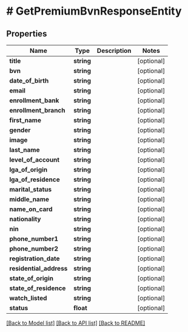 # # GetPremiumBvnResponseEntity

## Properties

Name | Type | Description | Notes
------------ | ------------- | ------------- | -------------
**title** | **string** |  | [optional]
**bvn** | **string** |  | [optional]
**date_of_birth** | **string** |  | [optional]
**email** | **string** |  | [optional]
**enrollment_bank** | **string** |  | [optional]
**enrollment_branch** | **string** |  | [optional]
**first_name** | **string** |  | [optional]
**gender** | **string** |  | [optional]
**image** | **string** |  | [optional]
**last_name** | **string** |  | [optional]
**level_of_account** | **string** |  | [optional]
**lga_of_origin** | **string** |  | [optional]
**lga_of_residence** | **string** |  | [optional]
**marital_status** | **string** |  | [optional]
**middle_name** | **string** |  | [optional]
**name_on_card** | **string** |  | [optional]
**nationality** | **string** |  | [optional]
**nin** | **string** |  | [optional]
**phone_number1** | **string** |  | [optional]
**phone_number2** | **string** |  | [optional]
**registration_date** | **string** |  | [optional]
**residential_address** | **string** |  | [optional]
**state_of_origin** | **string** |  | [optional]
**state_of_residence** | **string** |  | [optional]
**watch_listed** | **string** |  | [optional]
**status** | **float** |  | [optional]

[[Back to Model list]](../../README.md#models) [[Back to API list]](../../README.md#endpoints) [[Back to README]](../../README.md)
